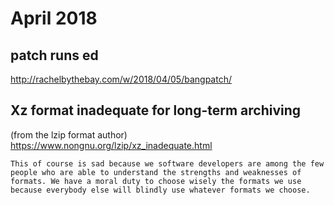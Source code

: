 # April 2018
patch runs ed
-------------
<http://rachelbythebay.com/w/2018/04/05/bangpatch/>

Xz format inadequate for long-term archiving
--------------------------------------------
(from the lzip format author)
<https://www.nongnu.org/lzip/xz_inadequate.html>

``This of course is sad because we software developers are among the few people who are able to understand the strengths and weaknesses of formats. We have a moral duty to choose wisely the formats we use because everybody else will blindly use whatever formats we choose.``

